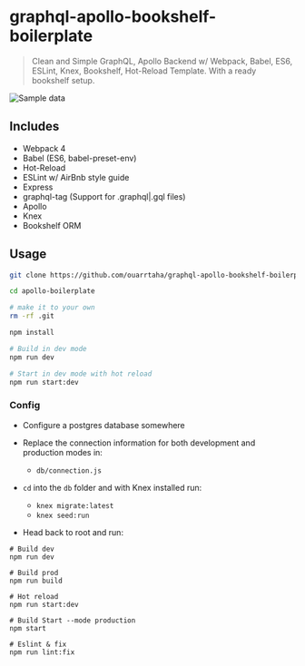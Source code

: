 # graphql-apollo-bookshelf-boilerplate

> Clean and Simple GraphQL, Apollo Backend w/ Webpack, Babel, ES6, ESLint, Knex, Bookshelf, Hot-Reload Template.
With a ready bookshelf setup. 

![Sample data](https://i.ibb.co/XCS0CF2/Screen-Shot-2019-01-03-at-00-54-15.jpg)


## Includes

- Webpack 4
- Babel (ES6, babel-preset-env)
- Hot-Reload
- ESLint w/ AirBnb style guide
- Express
- graphql-tag (Support for .graphql|.gql files)
- Apollo
- Knex
- Bookshelf ORM 

## Usage

```bash
git clone https://github.com/ouarrtaha/graphql-apollo-bookshelf-boilerplate.git

cd apollo-boilerplate 

# make it to your own
rm -rf .git

npm install

# Build in dev mode
npm run dev

# Start in dev mode with hot reload
npm run start:dev
```


### Config
- Configure a postgres database somewhere
- Replace the connection information for both development and production modes in:
    - `db/connection.js`
- `cd` into the `db` folder and with Knex installed run: 
    - `knex migrate:latest`
    - `knex seed:run`
    
- Head back to root and run: 
```
# Build dev
npm run dev

# Build prod
npm run build

# Hot reload
npm run start:dev

# Build Start --mode production
npm start

# Eslint & fix
npm run lint:fix
```



